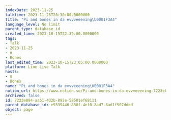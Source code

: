 ```yaml
---
indexDate: 2023-11-25
talktime: 2023-11-25T20:30:00.0000000
title: "Pi and bones in da evvveeening\U0001F3A4"
language_level: No limit
parent_type: database_id
created_time: 2023-10-15T22:39:00.0000000
tags:
- Talk
- 2023-11-25
- π
- Bones
last_edited_time: 2023-10-15T23:05:00.0000000
platform: Line Live Talk
hosts:
- π
- Bones
name: "Pi and bones in da evvveeening\U0001F3A4"
notion_url: https://www.notion.so/Pi-and-bones-in-da-evvveeening-7223e894aa51432b892e58501ef68111
archived: false
id: 7223e894-aa51-432b-892e-58501ef68111
parent_database_id: e9339446-880f-4ef0-8ad7-8ad1f507dded
object: page
---
```



   
   
   
   

   
























